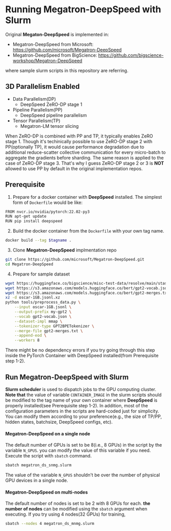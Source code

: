 # Running Megatron-DeepSpeed with Slurm

Original **Megaton-DeepSpeed** is implemented in:
- Megatron-DeepSpeed from Microsoft: https://github.com/microsoft/Megatron-DeepSpeed
- Megatron-DeepSpeed from BigScience: https://github.com/bigscience-workshop/Megatron-DeepSpeed

where sample slurm scripts in this repository are referring. 

## 3D Parallelism Enabled
- Data Parallelism(DP)
    - DeepSpeed ZeRO-DP stage 1
- Pipeline Parallelism(PP)
    - DeepSpeed pipeline parallelism
- Tensor Parallelism(TP)
    - Megatron-LM tensor slicing

When ZeRO-DP is combined with PP and TP, it typically enables ZeRO stage 1. Though it's techinically possible to use ZeRO-DP stage 2 with PP(optionally TP), it would cause performance degradation due to additional reduce-scatter collective communication for every micro-batch to aggregate the gradients before sharding. The same reason is applied to the case of ZeRO-DP stage 3. That's why I guess ZeRO-DP stage 2 or 3 is **NOT** allowed to use PP by default in the original implementation repos.

## Prerequisite
1. Prepare for a docker container with **DeepSpeed** installed. The simplest form of `Dockerfile` would be like:
```bash
FROM nvcr.io/nvidia/pytorch:22.02-py3
RUN apt-get update
RUN pip install deepspeed
```

2. Build the docker container from the `Dockerfile` with your own tag name.
```bash
docker build --tag $tagname .
```
3. Clone **Megatron-DeepSpeed** implmentation repo
```bash
git clone https://github.com/microsoft/Megatron-DeepSpeed.git
cd Megatron-DeepSpeed
```

4. Prepare for sample dataset
```bash
wget https://huggingface.co/bigscience/misc-test-data/resolve/main/stas/oscar-1GB.jsonl.xz
wget https://s3.amazonaws.com/models.huggingface.co/bert/gpt2-vocab.json
wget https://s3.amazonaws.com/models.huggingface.co/bert/gpt2-merges.txt
xz -d oscar-1GB.jsonl.xz
python tools/preprocess_data.py \
    --input oscar-1GB.jsonl \
    --output-prefix my-gpt2 \
    --vocab gpt2-vocab.json \
    --dataset-impl mmap \
    --tokenizer-type GPT2BPETokenizer \
    --merge-file gpt2-merges.txt \
    --append-eod \
    --workers 8
```
There might be no dependency errors if you try going through this step inside the PyTorch Container with DeepSpeed installed(from Prerequisite step 1-2).

## Run Megatron-DeepSpeed with Slurm
**Slurm scheduler** is used to dispatch jobs to the GPU computing cluster. **Note that** the value of variable `CONTAINER_IMAGE` in the slurm scripts should be modified to the tag name of your own container where **DeepSpeed** is properly installed(see Prerequisite step 1-2). In addition, most of the configuration parameters in the scripts are hard-coded just for simplicity. You can modify them according to your preference(e.g., the size of TP/PP, hidden states, batchsize, DeepSpeed configs, etc).

#### Megatron-DeepSpeed on a **single node**
The default number of GPUs is set to be 8(i.e., 8 GPUs) in the script by the variable `N_GPUS`. you can modify the value of this variable if you need. Execute the script with `sbatch` command.
```bash
sbatch megatron_ds_snmg.slurm
```
The value of the variable `N_GPUS` shouldn't be over the number of physical GPU devices in a single node.

#### Megatron-DeepSpeed on **multi-nodes**
The default number of nodes is set to be 2 with 8 GPUs for each. **the number of nodes** can be modified using the `sbatch` argument when executing. If you try using 4 nodes(32 GPUs) for training,
```bash
sbatch --nodes 4 megatron_ds_mnmg.slurm
```
